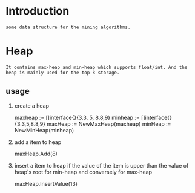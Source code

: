 # Introduction

    some data structure for the mining algorithms.
    
# Heap

    It contains max-heap and min-heap which supports float/int. And the heap is mainly used for the top k storage. 
    
## usage

1. create a heap 

    maxheap := []interface{}{3.3, 5, 8.8,9}
    minheap := []interface{}{3.3,5,8.8,9}
    maxHeap := NewMaxHeap(maxheap)
    minHeap := NewMinHeap(minheap)

2. add a item to heap

    maxHeap.Add(8)

3. insert a item to heap if the value of the item is upper than the value of heap's root for min-heap and conversely 
for max-heap

    maxHeap.InsertValue(13)
